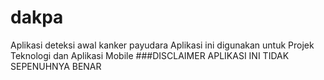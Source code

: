 # dakpa
Aplikasi deteksi awal kanker payudara
Aplikasi ini digunakan untuk Projek Teknologi dan Aplikasi Mobile
###DISCLAIMER
APLIKASI INI TIDAK SEPENUHNYA BENAR
